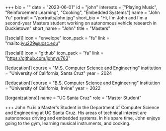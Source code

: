 +++
bio = ""
date = "2023-06-01"
id = "john"
interests = ["Playing Music", "Reinforcement Learning", "Cooking", "Embedded Systems"]
name = "John Yu"
portrait = "/portraits/john.jpg"
short_bio = "Hi, I'm John and I'm a second-year Masters student working on autonomous vehicle research in Duckietown"
short_name = "John"
title = "Masters"

[[social]]
    icon = "envelope"
    icon_pack = "fa"
    link = "mailto:jyu229@ucsc.edu"


[[social]]
    icon = "github"
    icon_pack = "fa"
    link = "https://github.com/johnyu763"

[[education]]
    course = "M.S. Computer Science and Engineering"
    institution = "University of California, Santa Cruz"
    year = 2024

[[education]]
    course = "B.S. Computer Science and Engineering"
    institution = "University of California, Irvine"
    year = 2022
    
[[organizations]]
    name = "UC Santa Cruz"
    role = "Master Student"

+++
John Yu is a Master's Student in the Department of Computer Science and Engineering at UC Santa Cruz. His areas of technical interest are autonomous driving and embedded systems. In his spare time, John enjoys going to the gym, learning musical instruments, and cooking.
